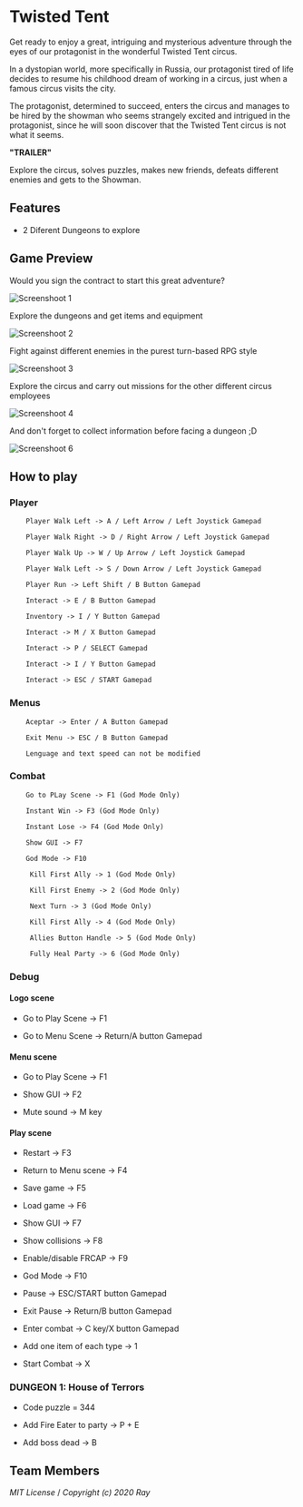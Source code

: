 # Twisted Tent

Get ready to enjoy a great, intriguing and mysterious adventure through the eyes of our protagonist in the wonderful Twisted Tent circus.

In a dystopian world, more specifically in Russia, our protagonist tired of life decides to resume his childhood dream of working in a circus, just when a famous circus visits the city.

The protagonist, determined to succeed, enters the circus and manages to be hired by the showman who seems strangely excited and intrigued in the protagonist, since he will soon discover that the Twisted Tent circus is not what it seems.

**"TRAILER"**

Explore the circus, solves puzzles, makes new friends, defeats different enemies and gets to the Showman.

## Features

* 2 Diferent Dungeons to explore

## Game Preview

Would you sign the contract to start this great adventure?

![Screenshoot 1](https://github.com/lSara-MM/Project-II-RPG/assets/99950345/51c45c75-7917-4a2c-91b5-b92f70e3f668)


Explore the dungeons and get items and equipment

![Screenshoot 2](https://github.com/lSara-MM/Project-II-RPG/assets/99950345/60400f6c-1c0d-4619-b428-e945fb96fea2)

Fight against different enemies in the purest turn-based RPG style

![Screenshoot 3](https://github.com/lSara-MM/Project-II-RPG/assets/99950345/0ed033c1-b9ed-4c80-898c-64fab6bfbf94)

Explore the circus and carry out missions for the other different circus employees

![Screenshoot 4](https://github.com/lSara-MM/Project-II-RPG/assets/99950345/8fb6cc3d-3bff-4d2f-9bdd-b384c607a1b3)

And don't forget to collect information before facing a dungeon ;D

![Screenshoot 6](https://github.com/lSara-MM/Project-II-RPG/assets/99950345/15ee7282-16a9-4746-95b0-904f3fe38358)

## How to play
### Player

    	Player Walk Left -> A / Left Arrow / Left Joystick Gamepad

    	Player Walk Right -> D / Right Arrow / Left Joystick Gamepad

    	Player Walk Up -> W / Up Arrow / Left Joystick Gamepad

    	Player Walk Left -> S / Down Arrow / Left Joystick Gamepad

    	Player Run -> Left Shift / B Button Gamepad

    	Interact -> E / B Button Gamepad

    	Inventory -> I / Y Button Gamepad

    	Interact -> M / X Button Gamepad

    	Interact -> P / SELECT Gamepad

    	Interact -> I / Y Button Gamepad

    	Interact -> ESC / START Gamepad

### Menus

    	Aceptar -> Enter / A Button Gamepad

    	Exit Menu -> ESC / B Button Gamepad

    	Lenguage and text speed can not be modified

### Combat

    	Go to PLay Scene -> F1 (God Mode Only)

    	Instant Win -> F3 (God Mode Only)

    	Instant Lose -> F4 (God Mode Only)

    	Show GUI -> F7

    	God Mode -> F10

    	 Kill First Ally -> 1 (God Mode Only)

    	 Kill First Enemy -> 2 (God Mode Only)

    	 Next Turn -> 3 (God Mode Only)

    	 Kill First Ally -> 4 (God Mode Only)

    	 Allies Button Handle -> 5 (God Mode Only)

    	 Fully Heal Party -> 6 (God Mode Only)

### Debug

#### Logo scene

* Go to Play Scene  -> F1

* Go to Menu Scene -> Return/A button Gamepad

#### Menu scene

* Go to Play Scene  -> F1

* Show GUI -> F2

* Mute sound -> M key

#### Play scene

* Restart -> F3

* Return to Menu scene -> F4

* Save game -> F5

* Load game -> F6

* Show GUI -> F7

* Show collisions -> F8

* Enable/disable FRCAP -> F9

* God Mode -> F10

* Pause -> ESC/START button Gamepad

* Exit Pause -> Return/B button Gamepad

* Enter combat -> C key/X button Gamepad

* Add one item of each type -> 1 

* Start Combat -> X

### DUNGEON 1: House of Terrors

* Code puzzle = 344

* Add Fire Eater to party -> P + E

* Add boss dead -> B
## Team Members


_MIT License_ / _Copyright (c) 2020 Ray_

